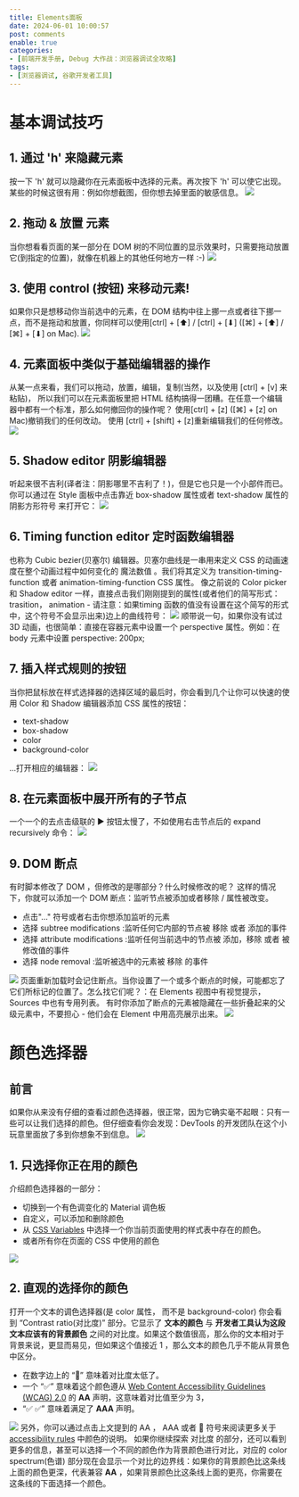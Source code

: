 ```yaml
---
title: Elements面板
date: 2024-06-01 10:00:57
post: comments
enable: true
categories: 
- [前端开发手册, Debug 大作战：浏览器调试全攻略]
tags: 
- [浏览器调试, 谷歌开发者工具]
---
```


# 基本调试技巧
## 1. 通过 'h' 来隐藏元素
按一下 'h' 就可以隐藏你在元素面板中选择的元素。再次按下 'h' 可以使它出现。某些的时候这很有用：例如你想截图，但你想去掉里面的敏感信息。
![](../../img/frontendGuide/actualCombat/browserDebug/chrome-devtools-3-1.gif)
## 2. 拖动 & 放置 元素
当你想看看页面的某一部分在 DOM 树的不同位置的显示效果时，只需要拖动放置它(到指定的位置)，就像在机器上的其他任何地方一样 :-)
![](../../img/frontendGuide/actualCombat/browserDebug/chrome-devtools-3-2.gif)
## 3. 使用 control (按钮) 来移动元素!
如果你只是想移动你当前选中的元素，在 DOM 结构中往上挪一点或者往下挪一点，而不是拖动和放置，你同样可以使用[ctrl] + [⬆] / [ctrl] + [⬇] ([⌘] + [⬆] / [⌘] + [⬇] on Mac).
![](../../img/frontendGuide/actualCombat/browserDebug/chrome-devtools-3-3.gif)
## 4. 元素面板中类似于基础编辑器的操作
从某一点来看，我们可以拖动，放置，编辑，复制(当然，以及使用 [ctrl] + [v] 来粘贴)， 所以我们可以在元素面板里把 HTML 结构搞得一团糟。在任意一个编辑器中都有一个标准，那么如何撤回你的操作呢？
使用[ctrl] + [z] ([⌘] + [z] on Mac)撤销我们的任何改动。 使用 [ctrl] + [shift] + [z]重新编辑我们的任何修改。
![](../../img/frontendGuide/actualCombat/browserDebug/chrome-devtools-3-4.gif)
## 5. Shadow editor 阴影编辑器
听起来很不吉利(译者注：阴影哪里不吉利了！)，但是它也只是一个小部件而已。你可以通过在 Style 面板中点击靠近 box-shadow 属性或者 text-shadow 属性的 阴影方形符号 来打开它：
![](../../img/frontendGuide/actualCombat/browserDebug/chrome-devtools-3-5.gif)
## 6. Timing function editor 定时函数编辑器
也称为 Cubic bezier(贝塞尔) 编辑器。贝塞尔曲线是一串用来定义 CSS 的动画速度在整个动画过程中如何变化的 魔法数值 。我们将其定义为 transition-timing-function 或者 animation-timing-function CSS 属性。
像之前说的 Color picker 和 Shadow editor 一样，直接点击我们刚刚提到的属性(或者他们的简写形式：trasition， animation - 请注意：如果timing 函数的值没有设置在这个简写的形式中，这个符号不会显示出来)边上的曲线符号：
![](../../img/frontendGuide/actualCombat/browserDebug/chrome-devtools-3-6.gif)
顺带说一句，如果你没有试过 3D 动画，也很简单：直接在容器元素中设置一个 perspective 属性。例如：在 body 元素中设置 perspective: 200px;
## 7. 插入样式规则的按钮
当你把鼠标放在样式选择器的选择区域的最后时，你会看到几个让你可以快速的使用 Color 和 Shadow 编辑器添加 CSS 属性的按钮：

- text-shadow
- box-shadow
- color
- background-color

...打开相应的编辑器：
![](../../img/frontendGuide/actualCombat/browserDebug/chrome-devtools-3-7.gif)
## 8. 在元素面板中展开所有的子节点
一个一个的去点击级联的 ▶ 按钮太慢了，不如使用右击节点后的 expand recursively 命令：
![](../../img/frontendGuide/actualCombat/browserDebug/chrome-devtools-3-8.gif)
## 9. DOM 断点
有时脚本修改了 DOM ，但修改的是哪部分？什么时候修改的呢？
这样的情况下，你就可以添加一个 DOM 断点：监听节点被添加或者移除 / 属性被改变。

- 点击"..." 符号或者右击你想添加监听的元素
- 选择 subtree modifications :监听任何它内部的节点被 移除 或者 添加的事件
- 选择 attribute modifications :监听任何当前选中的节点被 添加，移除 或者 被修改值的事件
- 选择 node removal :监听被选中的元素被 移除 的事件

![](../../img/frontendGuide/actualCombat/browserDebug/chrome-devtools-3-9.png)
页面重新加载时会记住断点。当你设置了一个或多个断点的时候，可能都忘了它们所标记的位置了。怎么找它们呢？：在 Elements 视图中有视觉提示，Sources 中也有专用列表。
有时你添加了断点的元素被隐藏在一些折叠起来的父级元素中，不要担心 - 他们会在 Element 中用高亮展示出来。
![](../../img/frontendGuide/actualCombat/browserDebug/chrome-devtools-3-10.png)

# 颜色选择器
## 前言
如果你从来没有仔细的查看过颜色选择器，很正常，因为它确实毫不起眼：只有一些可以让我们选择的颜色。但仔细查看你会发现：DevTools 的开发团队在这个小玩意里面放了多到你想象不到信息。
![](../../img/frontendGuide/actualCombat/browserDebug/chrome-devtools-3-11.gif)
## 1. 只选择你正在用的颜色
介绍颜色选择器的一部分：

- 切换到一个有色调变化的 Material 调色板
- 自定义，可以添加和删除颜色
- 从 [CSS Variables](https%3A%2F%2Fdeveloper.mozilla.org%2Fen-US%2Fdocs%2FWeb%2FCSS%2FUsing_CSS_variables) 中选择一个你当前页面使用的样式表中存在的颜色。
- 或者所有你在页面的 CSS 中使用的颜色

![](../../img/frontendGuide/actualCombat/browserDebug/chrome-devtools-3-12.png)
## 2. 直观的选择你的颜色
打开一个文本的调色选择器(是 color 属性， 而不是 background-color) 你会看到 “Contrast ratio(对比度)” 部分。它显示了 **文本的颜色** 与 **开发者工具认为这段文本应该有的背景颜色** 之间的对比度。如果这个数值很高，那么你的文本相对于背景来说，更显而易见，但如果这个值接近 1 ，那么文本的颜色几乎不能从背景色中区分。

- 在数字边上的 “🚫” 意味着对比度太低了。
- 一个 “✅” 意味着这个颜色遵从 [Web Content Accessibility Guidelines (WCAG) 2.0](https%3A%2F%2Fwww.w3.org%2FTR%2FUNDERSTANDING-WCAG20%2Fconformance.html) 的 **AA** 声明，这意味着对比值至少为 3，
- “✅ ✅” 意味着满足了 **AAA** 声明。

![](../../img/frontendGuide/actualCombat/browserDebug/chrome-devtools-3-13.gif)
另外，你可以通过点击上文提到的 AA ， AAA 或者 🚫 符号来阅读更多关于[accessibility rules](https%3A%2F%2Fdevelopers.google.com%2Fweb%2Ffundamentals%2Faccessibility%2Faccessible-styles%23color_and_contrast) 中颜色的说明。
如果你继续探索 对比度 的部分，还可以看到更多的信息，甚至可以选择一个不同的颜色作为背景颜色进行对比，对应的 color spectrum(色谱) 部分现在会显示一个对比的边界线：如果你的背景颜色比这条线上面的颜色更深，代表兼容 **AA** ，如果背景颜色比这条线上面的更亮，你需要在这条线的下面选择一个颜色。

